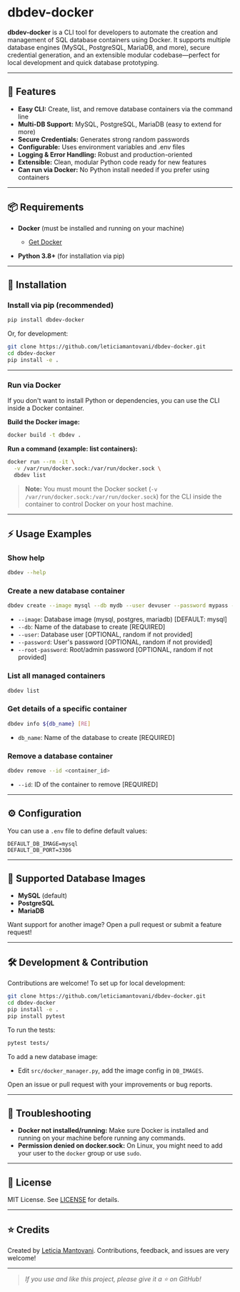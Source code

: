 # dbdev-docker

**dbdev-docker** is a CLI tool for developers to automate the creation and management of SQL database containers using Docker.
It supports multiple database engines (MySQL, PostgreSQL, MariaDB, and more), secure credential generation, and an extensible modular codebase—perfect for local development and quick database prototyping.

---

## 🚀 Features

* **Easy CLI:** Create, list, and remove database containers via the command line
* **Multi-DB Support:** MySQL, PostgreSQL, MariaDB (easy to extend for more)
* **Secure Credentials:** Generates strong random passwords
* **Configurable:** Uses environment variables and .env files
* **Logging & Error Handling:** Robust and production-oriented
* **Extensible:** Clean, modular Python code ready for new features
* **Can run via Docker:** No Python install needed if you prefer using containers

---

## 📦 Requirements

* **Docker** (must be installed and running on your machine)

  * [Get Docker](https://docs.docker.com/get-docker/)
* **Python 3.8+** (for installation via pip)

---

## 🔧 Installation

### Install via pip (recommended)

```bash
pip install dbdev-docker
```

Or, for development:

```bash
git clone https://github.com/leticiamantovani/dbdev-docker.git
cd dbdev-docker
pip install -e .
```

---

### Run via Docker

If you don't want to install Python or dependencies, you can use the CLI inside a Docker container.

**Build the Docker image:**

```bash
docker build -t dbdev .
```

**Run a command (example: list containers):**

```bash
docker run --rm -it \
  -v /var/run/docker.sock:/var/run/docker.sock \
  dbdev list
```

> **Note:**
> You must mount the Docker socket (`-v /var/run/docker.sock:/var/run/docker.sock`) for the CLI inside the container to control Docker on your host machine.

---

## ⚡ Usage Examples

### Show help

```bash
dbdev --help
```

### Create a new database container

```bash
dbdev create --image mysql --db mydb --user devuser --password mypass --root-password rootpass
```

* `--image`: Database image (mysql, postgres, mariadb) [DEFAULT: mysql]
* `--db`: Name of the database to create [REQUIRED]
* `--user`: Database user [OPTIONAL, random if not provided]
* `--password`: User's password [OPTIONAL, random if not provided]
* `--root-password`: Root/admin password [OPTIONAL, random if not provided]

### List all managed containers

```bash
dbdev list
```

### Get details of a specific container

```bash
dbdev info ${db_name} [RE]
```

* `db_name`: Name of the database to create [REQUIRED]

### Remove a database container

```bash
dbdev remove --id <container_id>
```

* `--id`: ID of the container to remove [REQUIRED]

---

## ⚙️ Configuration

You can use a `.env` file to define default values:

```
DEFAULT_DB_IMAGE=mysql
DEFAULT_DB_PORT=3306
```

---

## 🐳 Supported Database Images

* **MySQL** (default)
* **PostgreSQL**
* **MariaDB**

Want support for another image? Open a pull request or submit a feature request!

---

## 🛠️ Development & Contribution

Contributions are welcome! To set up for local development:

```bash
git clone https://github.com/leticiamantovani/dbdev-docker.git
cd dbdev-docker
pip install -e .
pip install pytest
```

To run the tests:

```bash
pytest tests/
```

To add a new database image:

* Edit `src/docker_manager.py`, add the image config in `DB_IMAGES`.

Open an issue or pull request with your improvements or bug reports.

---

## 🚨 Troubleshooting

* **Docker not installed/running:**
  Make sure Docker is installed and running on your machine before running any commands.
* **Permission denied on docker.sock:**
  On Linux, you might need to add your user to the `docker` group or use `sudo`.

---

## 📝 License

MIT License. See [LICENSE](LICENSE) for details.

---

## ⭐ Credits

Created by [Leticia Mantovani](https://github.com/leticiamantovani).
Contributions, feedback, and issues are very welcome!

---

> *If you use and like this project, please give it a ⭐ on GitHub!*
